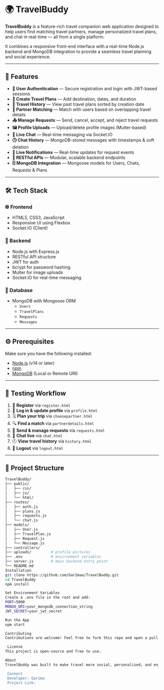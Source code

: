 # 🌍 TravelBuddy

**TravelBuddy** is a feature-rich travel companion web application designed to help users find matching travel partners, manage personalized travel plans, and chat in real-time — all from a single platform.

It combines a responsive front-end interface with a real-time Node.js backend and MongoDB integration to provide a seamless travel planning and social experience.

---

## 🚀 Features

- **🔐 User Authentication** — Secure registration and login with JWT-based sessions
- **🧳 Create Travel Plans** — Add destination, dates, and duration
- **📜 Travel History** — View past travel plans sorted by creation date
- **🤝 Partner Matching** — Match with users based on overlapping travel details
- **📤 Manage Requests** — Send, cancel, accept, and reject travel requests
- **🖼️ Profile Uploads** — Upload/delete profile images (Multer-based)
- **💬 Live Chat** — Real-time messaging via Socket.IO
- **🕒 Chat History** — MongoDB-stored messages with timestamps & soft deletion
- **🔔 Live Notifications** — Real-time updates for request events
- **🧩 RESTful APIs** — Modular, scalable backend endpoints
- **🗄️ MongoDB Integration** — Mongoose models for Users, Chats, Requests & Plans

---

## 🛠️ Tech Stack

### 🌐 Frontend
- HTML5, CSS3, JavaScript
- Responsive UI using Flexbox
- Socket.IO (Client)

### 🧠 Backend
- Node.js with Express.js
- RESTful API structure
- JWT for auth
- bcrypt for password hashing
- Multer for image uploads
- Socket.IO for real-time messaging

### 💾 Database
- MongoDB with Mongoose ORM  
  - `Users`  
  - `TravelPlans`  
  - `Requests`  
  - `Messages`

---

## ⚙️ Prerequisites

Make sure you have the following installed:

- [Node.js](https://nodejs.org/) (v14 or later)
- [npm](https://www.npmjs.com/)
- [MongoDB](https://www.mongodb.com/) (Local or Remote URI)

---

## 🧪 Testing Workflow

1. 🔐 **Register** via `register.html`
2. 👤 **Log in & update profile** via `profile.html`
3. 🗓️ **Plan your trip** via `choosepartner.html`
4. 🔍 **Find a match** via `partnerdetails.html`
5. 🤝 **Send & manage requests** via `requests.html`
6. 💬 **Chat live** via `chat.html`
7. 🕘 **View travel history** via `history.html`
8. 🚪 **Logout** via `logout.html`

---

## 📂 Project Structure

```bash
TravelBuddy/
├── public/
│   ├── css/
│   ├── js/
│   └── html/
├── routes/
│   ├── auth.js
│   ├── plans.js
│   ├── requests.js
│   └── chat.js
├── models/
│   ├── User.js
│   ├── TravelPlan.js
│   ├── Request.js
│   └── Message.js
├── controllers/
├── uploads/         # profile pictures
├── .env             # environment variables
├── server.js        # main backend entry point
└── README.md
Installation
git clone https://github.com/Gar1maa/TravelBuddy.git
cd TravelBuddy
npm install

Set Environment Variables
Create a .env file in the root and add:
PORT=5000
MONGO_URI=your_mongodb_connection_string
JWT_SECRET=your_jwt_secret

Run the App
npm start

Contributing
Contributions are welcome! Feel free to fork this repo and open a pull request with enhancements or fixes.

 License
This project is open-source and free to use.

About
TravelBuddy was built to make travel more social, personalized, and enjoyable. From planning to chatting — it's all in one place.

 Connect
 Developer: Garima
 Project Link: 



